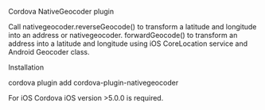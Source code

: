 Cordova NativeGeocoder plugin

Call nativegeocoder.reverseGeocode() to transform a latitude and longitude into an address or nativegeocoder.
forwardGeocode() to transform an address into a latitude and longitude using iOS CoreLocation service and Android Geocoder class.

Installation

cordova plugin add cordova-plugin-nativegeocoder 

For iOS Cordova iOS version >5.0.0 is required.

